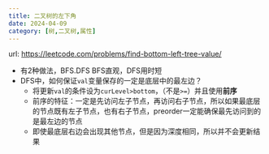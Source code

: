 ```yaml
---
title: 二叉树的左下角
date: 2024-04-09
category: [树,二叉树,属性]
---
```


url: https://leetcode.com/problems/find-bottom-left-tree-value/



- 有2种做法，BFS.DFS  BFS直观，DFS用时短
- DFS中，如何保证`val`变量保存的一定是底层中的最左边？
  - 将更新`val`的条件设为`curLevel>bottom`，（不是`>=`）并且使用**前序**
  - 前序的特征：一定是先访问左子节点，再访问右子节点，所以如果最底层的节点既有左子节点，也有右子节点，preorder一定能确保最先访问到的是最左边的节点
  - 即使最底层右边会出现其他节点，但是因为深度相同，所以并不会更新结果

